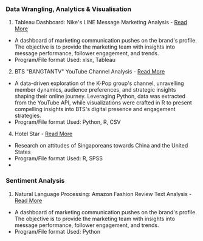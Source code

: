 ### Data Wrangling, Analytics & Visualisation
1. Tableau Dashboard: Nike's LINE Message Marketing Analysis - [Read More](https://kfkyyian1.github.io/linetableaudashboard/)
- A dashboard of marketing communication pushes on the brand's profile. The objective is to provide the marketing team with insights into message performance, follower engagement, and trends.
- Program/File format Used: xlsx, Tableau

2. BTS "BANGTANTV" YouTube Channel Analysis - [Read More](https://kfkyyian1.github.io/bangtantv_exploration/)
- A data-driven exploration of the K-Pop group's channel, unravelling member dynamics, audience preferences, and strategic insights shaping their online journey. Leveraging Python, data was extracted from the YouTube API, while visualizations were crafted in R to present compelling insights into BTS's digital presence and engagement strategies.
- Program/File format Used: Python, R, CSV

4. Hotel Star  - [Read More](https://kfkyyian1.github.io/pewresearchcenter_springsurvey2022/)
- Research on attitudes of Singaporeans towards China and the United States
- Program/File format Used: R, SPSS
- 
### Sentiment Analysis

1. Natural Language Processing: Amazon Fashion Review Text Analysis - [Read More](https://kfkyyian1.github.io/linetableaudashboard/)
- A dashboard of marketing communication pushes on the brand's profile. The objective is to provide the marketing team with insights into message performance, follower engagement, and trends.
- Program/File format Used: Python
